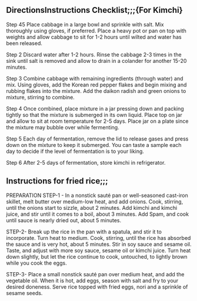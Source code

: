 
## DirectionsInstructions Checklist;;;{For Kimchi}

Step 45
Place cabbage in a large bowl and sprinkle with salt. Mix thoroughly using gloves, if preferred. Place a heavy pot or pan on top with weights and allow cabbage to sit for 1-2 hours until wilted and water has been released.

Step 2
Discard water after 1-2 hours. Rinse the cabbage 2-3 times in the sink until salt is removed and allow to drain in a colander for another 15-20 minutes.

Step 3
Combine cabbage with remaining ingredients (through water) and mix. Using gloves, add the Korean red pepper flakes and begin mixing and rubbing flakes into the mixture. Add the daikon radish and green onions to mixture, stirring to combine. 

Step 4
Once combined, place mixture in a jar pressing down and packing tightly so that the mixture is submerged in its own liquid. Place top on jar and allow to sit at room temperature for 2-5 days. Place jar on a plate since the mixture may bubble over while fermenting.

Step 5
Each day of fermentation, remove the lid to release gases and press down on the mixture to keep it submerged. You can taste a sample each day to decide if the level of fermentation is to your liking.

Step 6
After 2-5 days of fermentation, store kimchi in refrigerator.



## Instructions for fried rice;;;
PREPARATION
 STEP-1 - 
 In a nonstick sauté pan or well-seasoned cast-iron skillet, melt butter over medium-low heat, and add onions. Cook, stirring, until the onions start to sizzle, about 2 minutes. Add kimchi and kimchi juice, and stir until it comes to a boil, about 3 minutes. Add Spam, and cook until sauce is nearly dried out, about 5 minutes.

STEP-2-
Break up the rice in the pan with a spatula, and stir it to incorporate. Turn heat to medium. Cook, stirring, until the rice has absorbed the sauce and is very hot, about 5 minutes. Stir in soy sauce and sesame oil. Taste, and adjust with more soy sauce, sesame oil or kimchi juice. Turn heat down slightly, but let the rice continue to cook, untouched, to lightly brown while you cook the eggs.

STEP-3-
Place a small nonstick sauté pan over medium heat, and add the vegetable oil. When it is hot, add eggs, season with salt and fry to your desired doneness. Serve rice topped with fried eggs, nori and a sprinkle of sesame seeds.